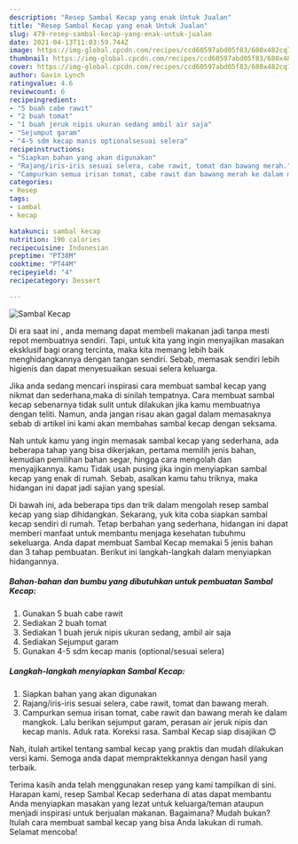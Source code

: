 ```yaml
---
description: "Resep Sambal Kecap yang enak Untuk Jualan"
title: "Resep Sambal Kecap yang enak Untuk Jualan"
slug: 479-resep-sambal-kecap-yang-enak-untuk-jualan
date: 2021-04-13T11:03:59.744Z
image: https://img-global.cpcdn.com/recipes/ccd60597abd05f83/680x482cq70/sambal-kecap-foto-resep-utama.jpg
thumbnail: https://img-global.cpcdn.com/recipes/ccd60597abd05f83/680x482cq70/sambal-kecap-foto-resep-utama.jpg
cover: https://img-global.cpcdn.com/recipes/ccd60597abd05f83/680x482cq70/sambal-kecap-foto-resep-utama.jpg
author: Gavin Lynch
ratingvalue: 4.6
reviewcount: 6
recipeingredient:
- "5 buah cabe rawit"
- "2 buah tomat"
- "1 buah jeruk nipis ukuran sedang ambil air saja"
- "Sejumput garam"
- "4-5 sdm kecap manis optionalsesuai selera"
recipeinstructions:
- "Siapkan bahan yang akan digunakan"
- "Rajang/iris-iris sesuai selera, cabe rawit, tomat dan bawang merah."
- "Campurkan semua irisan tomat, cabe rawit dan bawang merah ke dalam mangkok. Lalu berikan sejumput garam, perasan air jeruk nipis dan kecap manis. Aduk rata. Koreksi rasa. Sambal Kecap siap disajikan 😊"
categories:
- Resep
tags:
- sambal
- kecap

katakunci: sambal kecap 
nutrition: 190 calories
recipecuisine: Indonesian
preptime: "PT38M"
cooktime: "PT44M"
recipeyield: "4"
recipecategory: Dessert

---
```



![Sambal Kecap](https://img-global.cpcdn.com/recipes/ccd60597abd05f83/680x482cq70/sambal-kecap-foto-resep-utama.jpg)

Di era  saat ini , anda memang dapat membeli makanan jadi tanpa mesti repot membuatnya sendiri. Tapi, untuk kita yang ingin menyajikan masakan eksklusif bagi orang tercinta, maka kita memang lebih baik menghidangkannya dengan tangan sendiri. Sebab, memasak sendiri lebih higienis dan dapat menyesuaikan sesuai selera keluarga.

Jika anda sedang mencari inspirasi cara membuat sambal kecap yang nikmat dan sederhana,maka di sinilah tempatnya. Cara membuat sambal kecap  sebenarnya tidak sulit untuk dilakukan jika kamu membuatnya dengan teliti. Namun, anda jangan risau akan gagal dalam memasaknya 
sebab di artikel ini kami akan membahas sambal kecap dengan seksama.  



Nah untuk kamu yang ingin memasak sambal kecap yang sederhana, ada beberapa tahap yang bisa dikerjakan, pertama memilih jenis bahan, kemudian pemilihan bahan segar, hingga cara mengolah dan menyajikannya. kamu Tidak usah pusing jika ingin menyiapkan sambal kecap yang enak di rumah. Sebab, asalkan kamu  tahu triknya, maka hidangan ini dapat jadi sajian yang spesial.

Di bawah ini, ada beberapa tips dan trik dalam mengolah resep sambal kecap yang siap dihidangkan. Sekarang, yuk kita coba siapkan sambal kecap sendiri di rumah. Tetap berbahan yang sederhana, hidangan ini dapat memberi manfaat untuk membantu menjaga kesehatan tubuhmu sekeluarga. Anda dapat membuat Sambal Kecap memakai 5 jenis bahan dan 3 tahap pembuatan. Berikut ini langkah-langkah dalam menyiapkan hidangannya.

<!--inarticleads1-->

##### Bahan-bahan dan bumbu yang dibutuhkan untuk pembuatan Sambal Kecap:

1. Gunakan 5 buah cabe rawit
1. Sediakan 2 buah tomat
1. Sediakan 1 buah jeruk nipis ukuran sedang, ambil air saja
1. Sediakan Sejumput garam
1. Gunakan 4-5 sdm kecap manis (optional/sesuai selera)




<!--inarticleads2-->

##### Langkah-langkah menyiapkan Sambal Kecap:

1. Siapkan bahan yang akan digunakan
1. Rajang/iris-iris sesuai selera, cabe rawit, tomat dan bawang merah.
1. Campurkan semua irisan tomat, cabe rawit dan bawang merah ke dalam mangkok. Lalu berikan sejumput garam, perasan air jeruk nipis dan kecap manis. Aduk rata. Koreksi rasa. Sambal Kecap siap disajikan 😊




Nah, itulah artikel tentang  sambal kecap  yang praktis dan mudah dilakukan versi kami. Semoga anda dapat mempraktekkannya dengan hasil yang terbaik. 

Terima kasih anda telah menggunakan resep yang kami tampilkan di sini. Harapan kami, resep  Sambal Kecap sederhana di atas dapat membantu Anda menyiapkan masakan yang lezat untuk keluarga/teman ataupun menjadi inspirasi untuk berjualan makanan. Bagaimana? Mudah bukan? Itulah cara membuat sambal kecap yang bisa Anda lakukan di rumah. Selamat mencoba!

